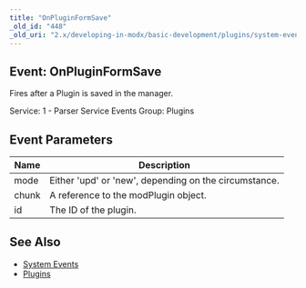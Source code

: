```yaml
---
title: "OnPluginFormSave"
_old_id: "448"
_old_uri: "2.x/developing-in-modx/basic-development/plugins/system-events/onpluginformsave"
---
```


## Event: OnPluginFormSave

Fires after a Plugin is saved in the manager.

Service: 1 - Parser Service Events 
Group: Plugins

## Event Parameters

| Name  | Description                                           |
| ----- | ----------------------------------------------------- |
| mode  | Either 'upd' or 'new', depending on the circumstance. |
| chunk | A reference to the modPlugin object.                  |
| id    | The ID of the plugin.                                 |

## See Also

- [System Events](extending-modx/plugins/system-events "System Events")
- [Plugins](extending-modx/plugins "Plugins")